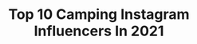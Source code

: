 ---
title: Top 10 Camping Instagram Influencers In 2021
description: >-
  Find top camping Instagram influencers in 2021. Most popular hashtags: #love #campinglife #camping.
platform: Instagram
hits: 4808
text_top: Analyze the most popular Instagram accounts on inBeat.
text_bottom: Our platform aggregates 4808 Instagram influencers like this for you to contact.
profiles:
  - username: "camping"
    fullname: >-
      Camping™️
    bio: >-
      • Travel & Explore. #camping 30M Tags • The Number #1 Page For Camping • Brought to you by @premium
    location: ""
    followers: 43520
    engagement: 178
    commentsToLikes: 0.130381
    id: ck5c25dd3wksv0i11dv1556pn
    verified: false
    hashtags: ""
  - username: "ideascamping"
    fullname: >-
      Camping
    bio: >-
      Inspiring content for camping lovers 📸 💭 All Types of Camping🌲🌲🌲🌲 Bushcraft | RV/Van Camping | Survival Skills | Outdoor |Travel🗺 TikTok: campingfood
    location: "United States"
    followers: 11628
    engagement: 977
    commentsToLikes: 0.014821
    id: ckaovhwc94mfw0i78kqyqwxlu
    verified: false
    hashtags: "#campfire, #campinglife, #outdoorsman, #campinggear"
  - username: "greenfolk_girl"
    fullname: >-
      MASHI || Travel & Adventure 🌍
    bio: >-
      👩‍🎓Engineer 📷 Photographer ✈️ Adventure hunger 💃 Part 1 of @greenfolks_ 🔜 📩 DM for Collaborations & Promotions ▶️ Narangala Camping 👇
    location: ""
    followers: 25126
    engagement: 603
    commentsToLikes: 0.108715
    id: ck5c5uip046760i11l8ltyibi
    verified: false
    hashtags: "#travel, #animal, #mytravelgram, #ellatravel"
  - username: "jennylauret"
    fullname: >-
      🎥 𝕁𝕖𝕟𝕟𝕚𝕗𝕖𝕣 𝕃𝕒𝕦𝕣𝕖𝕥 🎬
    bio: >-
      Actrice dans #josephineangegardien #UneFamilleFormidable #JulieLescaut #genialmesparentsdivorcent #FortBoyard et #campingparadis.
    location: "France"
    followers: 115856
    engagement: 561
    commentsToLikes: 0.036393
    id: ck0w63ivm6q5q0i1974vm00bw
    verified: true
    hashtags: "#pic, #courage, #picoftheday, #familytime"
  - username: "longleggedandjetlagged"
    fullname: >-
      Haylee |Travel & Video Creator
    bio: >-
      Midwest baby 🌞California Dreamin🌞 Hiking, diving, camping, adventurist⛺️🏔🦈🏝 #SaveThePlanet Don't listen to what they say. Go see.🌎 VIDEOS and BLOG👇🏼
    location: "United States"
    followers: 16242
    engagement: 559
    commentsToLikes: 0.073163
    id: ck8t42w6w5bcr0j78sz2keek0
    verified: false
    hashtags: "#onelove, #familyties, #leavingandneverlookingback, #blacklivesmatter"
  - username: "megsdick"
    fullname: >-
      Meg Dick
    bio: >-
      The Most Beautiful Camping Spot ⬇️
    location: "United States"
    followers: 8565
    engagement: 692
    commentsToLikes: 0.156348
    id: ck5c93agfap8d0i1179812wqw
    verified: false
    hashtags: "#actresslife, #halloween, #actress, #vloggers"
  - username: "xcharlottevaughanx"
    fullname: >-
      Charlotte Vaughan
    bio: >-
      🏡 Essex/London 👨‍👩‍👧 Charlotte, Lee & Holly ▫️Mum Life |Travel | Days Out | Camping 📩 Email/DM for collabs
    location: "United Kingdom"
    followers: 6481
    engagement: 640
    commentsToLikes: 0.132319
    id: ckaosx9eltfon0i78ts1wn92m
    verified: false
    hashtags: "#familydaysout, #pcosbaby, #pcoswarrior, #londonmums"
  - username: "derollikanal"
    fullname: >-
      Der Olli
    bio: >-
      Campingplatzkind 🏕 & Captain Sprühbart
    location: "Germany"
    followers: 21286
    engagement: 979
    commentsToLikes: 0.010529
    id: ck0tyicqrmy7s0i19hyq63nf0
    verified: false
    hashtags: "#doktorfroid, #ringfit, #challenge, #sailorsubs"
  - username: "ericeirajunior"
    fullname: >-
      E r i c e i r a    J u n i o r
    bio: >-
      Anajatuba| São Luís ✈ Viajante | 👣 Trilheiro | 🏔 Aventureiro 🏕 Camping @rotamaranhao @meumaranhao_
    location: "Brazil"
    followers: 7114
    engagement: 752
    commentsToLikes: 0.054980
    id: ck5zpcif1sf6k0i14ql0djq7h
    verified: false
    hashtags: "#tbtz, #trilhas, #trilheirosdobrasil, #trekkingbrasil"
  - username: "brittlrobertson"
    fullname: >-
      Britt Robertson
    bio: >-
      Donate to Camp Anuenue if you can! It’s a weeklong camping experience for children in Hawaii, ages 7-18, who have or have had cancer.
    location: "United States"
    followers: 878541
    engagement: 686
    commentsToLikes: 0.004060
    id: ck0w17yeahzqh0i196oodu2mw
    verified: true
    hashtags: "#portraitmode, #jackielaceymustgo, #blacklivesmatter"
---